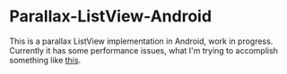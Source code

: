 Parallax-ListView-Android
=========================

This is a parallax ListView implementation in Android, work in progress. Currently it has some performance issues, what I'm trying to accomplish something like [this](https://www.youtube.com/watch?v=1K8w1M6FL8k&feature=youtu.be).
